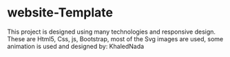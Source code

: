 # website-Template
This project is designed using many technologies and responsive design. These are Html5, Css, js, Bootstrap, most of the Svg images are used, some animation is used and designed by: KhaledNada
